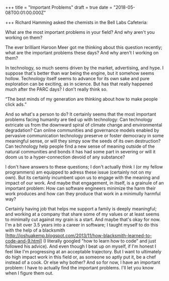 
+++
title = "Important Problems"
draft = true
date = "2018-05-08T00:01:00.000Z"

+++
Richard Hamming asked the chemists in the Bell Labs Cafeteria:

What are the most important problems in your field? And why aren't you working
on them?

The ever brilliant Haroon Meer got me thinking about this question recently;
what are the important problems these days? And why aren't I working on them?

In technology, so much seems driven by the market, advertising, and hype. I
suppose that's better than war being the engine, but it somehow seems hollow.
Technology itself seems to advance for its own sake and pure exploration can be
exciting, as in science. But has that really happened much after the PARC days?
I don't really think so.

“The best minds of my generation are thinking about how to make people click
ads.”

And so what's a person to do? It certainly seems that the most important
problems facing humanity are tied up with technology: Can technology extricate
us from the downward spiral of climate change and environmental degradation? Can
online communities and governance models enabled by pervasive communication
technology preserve or foster democracy in some meaningful sense, or will they
simpy sow the seeds of its own destruction? Can technology help people find a
new sense of meaning outside of the natural communities and bonds it has had
some part in severing or will it doom us to a hyper-connection devoid of any
substance?

I don't have answers to these questions; I don't actually think I (or my fellow
programmers) am equipped to adress these issue (certainly not on my own). But
its certainly incumbent upon us to engage with the meaning and impact of our
work. And maybe that engagement, in itself, is a grainule of an important
problem: How can software engineers minimize the harm their work produces and
how can they produce that work in a minimully harmful way?

Certainly having job that helps me support a family is deeply meaningful; and
working at a company that share some of my values or at least seems to minimally
cut against my grain is a start. And maybe that's okay for now. I'm a bit over
3.5 years into a career in software; I taught myself to do this with the help
of
a blacksmith
[http://joshuakemp.blogspot.com/2013/11/how-blacksmith-learned-to-code-and-9.html]
 (I literally googled "how to learn how to code" and just followed his advice).
And even though I beat up on myself, if I'm honest I feel like I'm progressing
at an acceptable trajectory. But I want to ultimately do high impact work in
this field or, as someone so aptly put it, be a chef instead of a cook. Or else
why bother? And so for now, I have an important problem: I have to actually find
 the important problems. I'll let you know when I figure them out.

